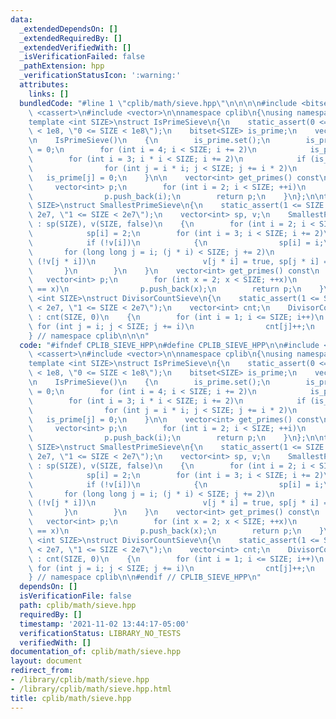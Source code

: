 ```yaml
---
data:
  _extendedDependsOn: []
  _extendedRequiredBy: []
  _extendedVerifiedWith: []
  _isVerificationFailed: false
  _pathExtension: hpp
  _verificationStatusIcon: ':warning:'
  attributes:
    links: []
  bundledCode: "#line 1 \"cplib/math/sieve.hpp\"\n\n\n\n#include <bitset>\n#include\
    \ <cassert>\n#include <vector>\n\nnamespace cplib\n{\nusing namespace std;\n\n\
    template <int SIZE>\nstruct IsPrimeSieve\n{\n    static_assert(0 <= SIZE and SIZE\
    \ < 1e8, \"0 <= SIZE < 1e8\");\n    bitset<SIZE> is_prime;\n    vector<int>  primes;\n\
    \n    IsPrimeSieve()\n    {\n        is_prime.set();\n        is_prime[0] = is_prime[1]\
    \ = 0;\n        for (int i = 4; i < SIZE; i += 2)\n            is_prime[i] = 0;\n\
    \        for (int i = 3; i * i < SIZE; i += 2)\n            if (is_prime[i])\n\
    \                for (int j = i * i; j < SIZE; j += i * 2)\n                 \
    \   is_prime[j] = 0;\n    }\n\n    vector<int> get_primes() const\n    {\n   \
    \     vector<int> p;\n        for (int i = 2; i < SIZE; ++i)\n            if (is_prime[i])\n\
    \                p.push_back(i);\n        return p;\n    }\n};\n\ntemplate <int\
    \ SIZE>\nstruct SmallestPrimeSieve\n{\n    static_assert(1 <= SIZE and SIZE <\
    \ 2e7, \"1 <= SIZE < 2e7\");\n    vector<int> sp, v;\n    SmallestPrimeSieve()\
    \ : sp(SIZE), v(SIZE, false)\n    {\n        for (int i = 2; i < SIZE; i += 2)\n\
    \            sp[i] = 2;\n        for (int i = 3; i < SIZE; i += 2)\n        {\n\
    \            if (!v[i])\n            {\n                sp[i] = i;\n         \
    \       for (long long j = i; (j * i) < SIZE; j += 2)\n                    if\
    \ (!v[j * i])\n                        v[j * i] = true, sp[j * i] = i;\n     \
    \       }\n        }\n    }\n    vector<int> get_primes() const\n    {\n     \
    \   vector<int> p;\n        for (int x = 2; x < SIZE; ++x)\n            if (sp[x]\
    \ == x)\n                p.push_back(x);\n        return p;\n    }\n};\n\ntemplate\
    \ <int SIZE>\nstruct DivisorCountSieve\n{\n    static_assert(1 <= SIZE and SIZE\
    \ < 2e7, \"1 <= SIZE < 2e7\");\n    vector<int> cnt;\n    DivisorCountSieve()\
    \ : cnt(SIZE, 0)\n    {\n        for (int i = 1; i <= SIZE; i++)\n           \
    \ for (int j = i; j < SIZE; j += i)\n                cnt[j]++;\n    }\n};\n\n\
    } // namespace cplib\n\n\n"
  code: "#ifndef CPLIB_SIEVE_HPP\n#define CPLIB_SIEVE_HPP\n\n#include <bitset>\n#include\
    \ <cassert>\n#include <vector>\n\nnamespace cplib\n{\nusing namespace std;\n\n\
    template <int SIZE>\nstruct IsPrimeSieve\n{\n    static_assert(0 <= SIZE and SIZE\
    \ < 1e8, \"0 <= SIZE < 1e8\");\n    bitset<SIZE> is_prime;\n    vector<int>  primes;\n\
    \n    IsPrimeSieve()\n    {\n        is_prime.set();\n        is_prime[0] = is_prime[1]\
    \ = 0;\n        for (int i = 4; i < SIZE; i += 2)\n            is_prime[i] = 0;\n\
    \        for (int i = 3; i * i < SIZE; i += 2)\n            if (is_prime[i])\n\
    \                for (int j = i * i; j < SIZE; j += i * 2)\n                 \
    \   is_prime[j] = 0;\n    }\n\n    vector<int> get_primes() const\n    {\n   \
    \     vector<int> p;\n        for (int i = 2; i < SIZE; ++i)\n            if (is_prime[i])\n\
    \                p.push_back(i);\n        return p;\n    }\n};\n\ntemplate <int\
    \ SIZE>\nstruct SmallestPrimeSieve\n{\n    static_assert(1 <= SIZE and SIZE <\
    \ 2e7, \"1 <= SIZE < 2e7\");\n    vector<int> sp, v;\n    SmallestPrimeSieve()\
    \ : sp(SIZE), v(SIZE, false)\n    {\n        for (int i = 2; i < SIZE; i += 2)\n\
    \            sp[i] = 2;\n        for (int i = 3; i < SIZE; i += 2)\n        {\n\
    \            if (!v[i])\n            {\n                sp[i] = i;\n         \
    \       for (long long j = i; (j * i) < SIZE; j += 2)\n                    if\
    \ (!v[j * i])\n                        v[j * i] = true, sp[j * i] = i;\n     \
    \       }\n        }\n    }\n    vector<int> get_primes() const\n    {\n     \
    \   vector<int> p;\n        for (int x = 2; x < SIZE; ++x)\n            if (sp[x]\
    \ == x)\n                p.push_back(x);\n        return p;\n    }\n};\n\ntemplate\
    \ <int SIZE>\nstruct DivisorCountSieve\n{\n    static_assert(1 <= SIZE and SIZE\
    \ < 2e7, \"1 <= SIZE < 2e7\");\n    vector<int> cnt;\n    DivisorCountSieve()\
    \ : cnt(SIZE, 0)\n    {\n        for (int i = 1; i <= SIZE; i++)\n           \
    \ for (int j = i; j < SIZE; j += i)\n                cnt[j]++;\n    }\n};\n\n\
    } // namespace cplib\n\n#endif // CPLIB_SIEVE_HPP\n"
  dependsOn: []
  isVerificationFile: false
  path: cplib/math/sieve.hpp
  requiredBy: []
  timestamp: '2021-11-02 13:44:17-05:00'
  verificationStatus: LIBRARY_NO_TESTS
  verifiedWith: []
documentation_of: cplib/math/sieve.hpp
layout: document
redirect_from:
- /library/cplib/math/sieve.hpp
- /library/cplib/math/sieve.hpp.html
title: cplib/math/sieve.hpp
---
```


